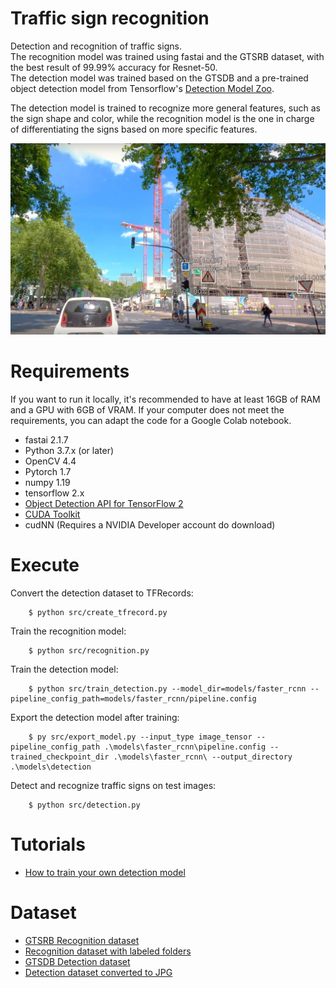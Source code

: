 # Traffic sign recognition
Detection and recognition of traffic signs.  
The recognition model was trained using fastai and the GTSRB dataset, with the best result of 99.99% accuracy for Resnet-50.  
The detection model was trained based on the GTSDB and a pre-trained object detection model from Tensorflow's [Detection Model Zoo](https://github.com/tensorflow/models/blob/master/research/object_detection/g3doc/tf2_detection_zoo.md).
 
The detection model is trained to recognize more general features, such as the sign shape and color, while the recognition model is the one in charge of differentiating the signs based on more specific features.

![Example](https://github.com/johpetsc/traffic-sign-recognition/blob/main/results/images/37.jpg?raw=true)
# Requirements
If you want to run it locally, it's recommended to have at least 16GB of RAM and a GPU with 6GB of VRAM. If your computer does not meet the requirements, you can adapt the code for a Google Colab notebook.
- fastai 2.1.7  
- Python 3.7.x (or later)  
- OpenCV 4.4
- Pytorch 1.7  
- numpy 1.19
- tensorflow 2.x
- [Object Detection API for TensorFlow 2](https://github.com/tensorflow/models/blob/master/research/object_detection/g3doc/tf2.md)  
- [CUDA Toolkit](https://developer.nvidia.com/cuda-downloads)
- cudNN (Requires a NVIDIA Developer account do download)

# Execute

Convert the detection dataset to TFRecords:
```
    $ python src/create_tfrecord.py
```
Train the recognition model:
```
    $ python src/recognition.py
```
Train the detection model:
```
    $ python src/train_detection.py --model_dir=models/faster_rcnn --pipeline_config_path=models/faster_rcnn/pipeline.config
```
Export the detection model after training:
```
    $ py src/export_model.py --input_type image_tensor --pipeline_config_path .\models\faster_rcnn\pipeline.config --trained_checkpoint_dir .\models\faster_rcnn\ --output_directory .\models\detection
```
Detect and recognize traffic signs on test images:
```
    $ python src/detection.py
```

# Tutorials
- [How to train your own detection model](https://tensorflow-object-detection-api-tutorial.readthedocs.io/en/latest/training.html)

# Dataset
- [GTSRB Recognition dataset](http://benchmark.ini.rub.de/?section=gtsrb&subsection=dataset)
- [Recognition dataset with labeled folders](https://github.com/johpetsc/traffic-sign-recognition/tree/main/dataset)  
- [GTSDB Detection dataset](http://benchmark.ini.rub.de/?section=gtsdb&subsection=dataset) 
- [Detection dataset converted to JPG](https://github.com/johpetsc/traffic-sign-recognition/tree/main/dataset/Training/GTSDB/train) 

